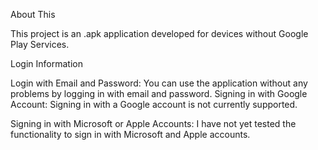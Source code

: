 About This

This project is an .apk application developed for devices without Google Play Services.

Login Information

Login with Email and Password: You can use the application without any problems by logging in with email and password.
Signing in with Google Account: Signing in with a Google account is not currently supported.

Signing in with Microsoft or Apple Accounts: I have not yet tested the functionality to sign in with Microsoft and Apple accounts.
